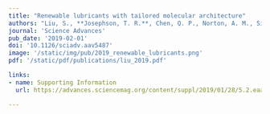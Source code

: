 ```yaml
---
title: "Renewable lubricants with tailored molecular architecture"
authors: "Liu, S., **Josephson, T. R.**, Chen, Q. P., Norton, A. M., Siepmann, J. I., Saha, B., Vlachos, D. G.“"
journal: 'Science Advances'
pub_date: '2019-02-01'
doi: '10.1126/sciadv.aav5487'
image: '/static/img/pub/2019_renewable_lubricants.png'
pdf: '/static/pdf/publications/liu_2019.pdf'

links:
- name: Supporting Information
  url: https://advances.sciencemag.org/content/suppl/2019/01/28/5.2.eaav5487.DC1

---
```

